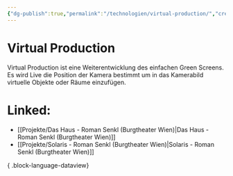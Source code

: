```yaml
---
{"dg-publish":true,"permalink":"/technologien/virtual-production/","created":"2025-05-25T12:48:37.300+02:00","updated":"2025-05-26T10:40:38.021+02:00"}
---
```


# Virtual Production

Virtual Production ist eine Weiterentwicklung des einfachen Green Screens. Es wird Live die Position der Kamera bestimmt um in das Kamerabild virtuelle Objekte oder Räume einzufügen. 
# Linked:
- [[Projekte/Das Haus - Roman Senkl (Burgtheater Wien)\|Das Haus - Roman Senkl (Burgtheater Wien)]]
- [[Projekte/Solaris - Roman Senkl (Burgtheater Wien)\|Solaris - Roman Senkl (Burgtheater Wien)]]

{ .block-language-dataview}

